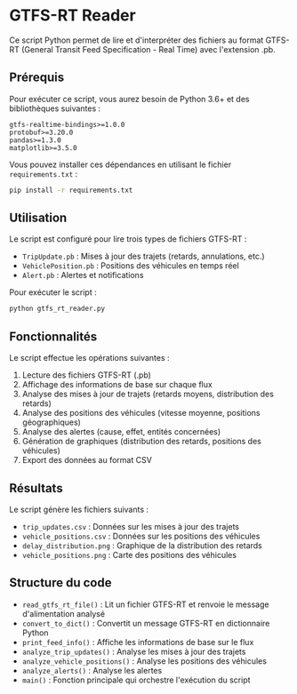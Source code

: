 # GTFS-RT Reader

Ce script Python permet de lire et d'interpréter des fichiers au format GTFS-RT (General Transit Feed Specification - Real Time) avec l'extension .pb.

## Prérequis

Pour exécuter ce script, vous aurez besoin de Python 3.6+ et des bibliothèques suivantes :

```
gtfs-realtime-bindings>=1.0.0
protobuf>=3.20.0
pandas>=1.3.0
matplotlib>=3.5.0
```

Vous pouvez installer ces dépendances en utilisant le fichier `requirements.txt` :

```bash
pip install -r requirements.txt
```

## Utilisation

Le script est configuré pour lire trois types de fichiers GTFS-RT :
- `TripUpdate.pb` : Mises à jour des trajets (retards, annulations, etc.)
- `VehiclePosition.pb` : Positions des véhicules en temps réel
- `Alert.pb` : Alertes et notifications

Pour exécuter le script :

```bash
python gtfs_rt_reader.py
```

## Fonctionnalités

Le script effectue les opérations suivantes :

1. Lecture des fichiers GTFS-RT (.pb)
2. Affichage des informations de base sur chaque flux
3. Analyse des mises à jour de trajets (retards moyens, distribution des retards)
4. Analyse des positions des véhicules (vitesse moyenne, positions géographiques)
5. Analyse des alertes (cause, effet, entités concernées)
6. Génération de graphiques (distribution des retards, positions des véhicules)
7. Export des données au format CSV

## Résultats

Le script génère les fichiers suivants :
- `trip_updates.csv` : Données sur les mises à jour des trajets
- `vehicle_positions.csv` : Données sur les positions des véhicules
- `delay_distribution.png` : Graphique de la distribution des retards
- `vehicle_positions.png` : Carte des positions des véhicules

## Structure du code

- `read_gtfs_rt_file()` : Lit un fichier GTFS-RT et renvoie le message d'alimentation analysé
- `convert_to_dict()` : Convertit un message GTFS-RT en dictionnaire Python
- `print_feed_info()` : Affiche les informations de base sur le flux
- `analyze_trip_updates()` : Analyse les mises à jour des trajets
- `analyze_vehicle_positions()` : Analyse les positions des véhicules
- `analyze_alerts()` : Analyse les alertes
- `main()` : Fonction principale qui orchestre l'exécution du script
